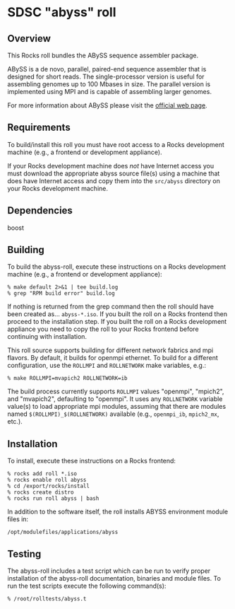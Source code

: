 # SDSC "abyss" roll

## Overview

This Rocks roll bundles the ABySS sequence assembler package.

ABySS is a de novo, parallel, paired-end sequence assembler that is designed for
short reads. The single-processor version is useful for assembling genomes up to
100 Mbases in size. The parallel version is implemented using MPI and is capable
of assembling larger genomes.

For more information about ABySS please visit the <a href="http://www.bcgsc.ca/platform/bioinfo/software/abyss" target="_blank">official web page</a>.

## Requirements

To build/install this roll you must have root access to a Rocks development
machine (e.g., a frontend or development appliance).

If your Rocks development machine does *not* have Internet access you must
download the appropriate abyss source file(s) using a machine that does have
Internet access and copy them into the `src/abyss` directory on your Rocks
development machine.


## Dependencies

boost


## Building

To build the abyss-roll, execute these instructions on a Rocks development
machine (e.g., a frontend or development appliance):

```shell
% make default 2>&1 | tee build.log
% grep "RPM build error" build.log
```

If nothing is returned from the grep command then the roll should have been
created as... `abyss-*.iso`. If you built the roll on a Rocks frontend then
proceed to the installation step. If you built the roll on a Rocks development
appliance you need to copy the roll to your Rocks frontend before continuing
with installation.

This roll source supports building for different network fabrics and mpi
flavors.  By default, it builds for openmpi ethernet. To
build for a different configuration, use the `ROLLMPI` and `ROLLNETWORK` make
variables, e.g.:

```shell
% make ROLLMPI=mvapich2 ROLLNETWORK=ib 
```

The build process currently supports `ROLLMPI` values "openmpi", "mpich2", and
"mvapich2", defaulting to "openmpi".  It uses any `ROLLNETWORK` variable
value(s) to load appropriate mpi modules, assuming that there are modules named
`$(ROLLMPI)_$(ROLLNETWORK)` available (e.g., `openmpi_ib`, `mpich2_mx`, etc.).


## Installation

To install, execute these instructions on a Rocks frontend:

```shell
% rocks add roll *.iso
% rocks enable roll abyss
% cd /export/rocks/install
% rocks create distro
% rocks run roll abyss | bash
```

In addition to the software itself, the roll installs ABYSS environment module
files in:

```
/opt/modulefiles/applications/abyss
```


## Testing

The abyss-roll includes a test script which can be run to verify proper
installation of the abyss-roll documentation, binaries and module files. To run
the test scripts execute the following command(s):

```shell
% /root/rolltests/abyss.t 
```

